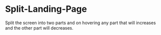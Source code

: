 # Split-Landing-Page
Split the screen into two parts and on hovering any part that will increases and the other part will decreases.
